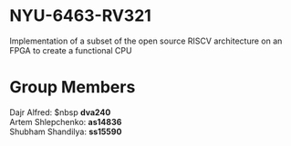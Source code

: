 # NYU-6463-RV321
Implementation of a subset of the open source RISCV architecture on an FPGA to create a functional CPU

# Group Members
  Dajr Alfred:       $nbsp <b>dva240</b><br>
  Artem Shlepchenko:  <b>as14836</b><br>
  Shubham Shandilya:  <b>ss15590</b><br>
